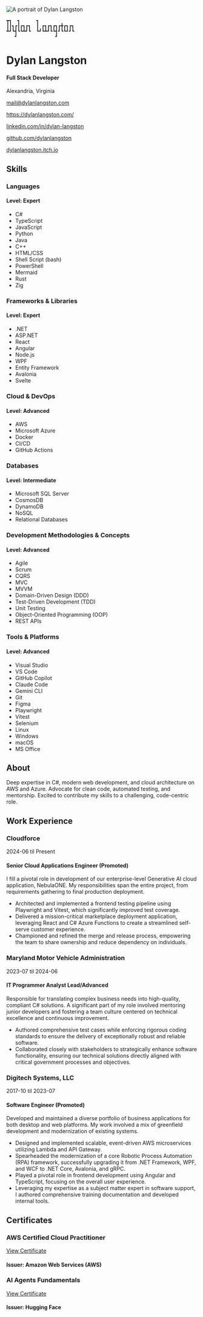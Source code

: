 ![A portrait of Dylan Langston](https://avatars.githubusercontent.com/u/16236219?v=4)

```figlet
┳┓  ┓      ┓             
┃┃┓┏┃┏┓┏┓  ┃ ┏┓┏┓┏┓┏╋┏┓┏┓
┻┛┗┫┗┗┻┛┗  ┗┛┗┻┛┗┗┫┛┗┗┛┛┗
   ┛              ┛      
```

# Dylan Langston

#### Full Stack Developer

Alexandria, Virginia

[mail\@dylanlangston.com](mailto:mail@dylanlangston.com)

[https\://dylanlangston.com/](https://dylanlangston.com/)

[linkedin.com/in/dylan-langston](https://www.linkedin.com/in/dylan-langston/)

[github.com/dylanlangston](https://github.com/dylanlangston)

[dylanlangston.itch.io](https://dylanlangston.itch.io/)

## Skills

### Languages

#### Level: Expert

* C#
* TypeScript
* JavaScript
* Python
* Java
* C++
* HTML/CSS
* Shell Script (bash)
* PowerShell
* Mermaid
* Rust
* Zig

### Frameworks & Libraries

#### Level: Expert

* .NET
* ASP.NET
* React
* Angular
* Node.js
* WPF
* Entity Framework
* Avalonia
* Svelte

### Cloud & DevOps

#### Level: Advanced

* AWS
* Microsoft Azure
* Docker
* CI/CD
* GitHub Actions

### Databases

#### Level: Intermediate

* Microsoft SQL Server
* CosmosDB
* DynamoDB
* NoSQL
* Relational Databases

### Development Methodologies & Concepts

#### Level: Advanced

* Agile
* Scrum
* CQRS
* MVC
* MVVM
* Domain-Driven Design (DDD)
* Test-Driven Development (TDD)
* Unit Testing
* Object-Oriented Programming (OOP)
* REST APIs

### Tools & Platforms

#### Level: Advanced

* Visual Studio
* VS Code
* GitHub Copilot
* Claude Code
* Gemini CLI
* Git
* Figma
* Playwright
* Vitest
* Selenium
* Linux
* Windows
* macOS
* MS Office

## About

Deep expertise in C#, modern web development, and cloud architecture on AWS and Azure. Advocate for clean code, automated testing, and mentorship. Excited to contribute my skills to a challenging, code-centric role.

## Work Experience

### Cloudforce

2024-06 til Present

#### Senior Cloud Applications Engineer (Promoted)

I fill a pivotal role in development of our enterprise-level Generative AI cloud application, NebulaONE. My responsibilities span the entire project, from requirements gathering to final production deployment.

* Architected and implemented a frontend testing pipeline using Playwright and Vitest, which significantly improved test coverage.
* Delivered a mission-critical marketplace deployment application, leveraging React and C# Azure Functions to create a streamlined self-serve customer experience.
* Championed and refined the merge and release process, empowering the team to share ownership and reduce dependency on individuals.

### Maryland Motor Vehicle Administration

2023-07 til 2024-06

#### IT Programmer Analyst Lead/Advanced

Responsible for translating complex business needs into high-quality, compliant C# solutions. A significant part of my role involved mentoring junior developers and fostering a team culture centered on technical excellence and continuous improvement.

* Authored comprehensive test cases while enforcing rigorous coding standards to ensure the delivery of exceptionally robust and reliable software.
* Collaborated closely with stakeholders to strategically enhance software functionality, ensuring our technical solutions directly aligned with critical government processes and objectives.

### Digitech Systems, LLC

2017-10 til 2023-07

#### Software Engineer (Promoted)

Developed and maintained a diverse portfolio of business applications for both desktop and web platforms. My work involved a mix of greenfield development and modernization of existing systems.

* Designed and implemented scalable, event-driven AWS microservices utilizing Lambda and API Gateway.
* Spearheaded the modernization of a core Robotic Process Automation (RPA) framework, successfully upgrading it from .NET Framework, WPF, and WCF to .NET Core, Avalonia, and gRPC.
* Played a pivotal role in frontend development using Angular and TypeScript, focusing on the overall user experience.
* Leveraging my expertise as a subject matter expert in software support, I authored comprehensive training documentation and developed internal tools.

## Certificates

### AWS Certified Cloud Practitioner

[View Certificate](https://www.credly.com/badges/7be86b7c-c5c0-4887-80ef-ebc2876a3ab0)

#### Issuer: Amazon Web Services (AWS)

### AI Agents Fundamentals

[View Certificate](https://cas-bridge.xethub.hf.co/xet-bridge-us/67a47037749ea2c4b9fafd4b/317758cbd696db56b38de460f76e0081f8310ec0c9d5078949204adb72a1da36?X-Amz-Algorithm=AWS4-HMAC-SHA256&X-Amz-Content-Sha256=UNSIGNED-PAYLOAD&X-Amz-Credential=cas%2F20250921%2Fus-east-1%2Fs3%2Faws4_request&X-Amz-Date=20250921T020006Z&X-Amz-Expires=3600&X-Amz-Signature=d0cca4a0e4f996f2b0fb9aacbd73a2d2ff75285b95afd9ca15892a9a26d3dd2d&X-Amz-SignedHeaders=host&X-Xet-Cas-Uid=public&response-content-disposition=inline%3B+filename*%3DUTF-8%27%272025-02-11.png%3B+filename%3D%222025-02-11.png%22%3B&response-content-type=image%2Fpng&x-id=GetObject&Expires=1758423606&Policy=eyJTdGF0ZW1lbnQiOlt7IkNvbmRpdGlvbiI6eyJEYXRlTGVzc1RoYW4iOnsiQVdTOkVwb2NoVGltZSI6MTc1ODQyMzYwNn19LCJSZXNvdXJjZSI6Imh0dHBzOi8vY2FzLWJyaWRnZS54ZXRodWIuaGYuY28veGV0LWJyaWRnZS11cy82N2E0NzAzNzc0OWVhMmM0YjlmYWZkNGIvMzE3NzU4Y2JkNjk2ZGI1NmIzOGRlNDYwZjc2ZTAwODFmODMxMGVjMGM5ZDUwNzg5NDkyMDRhZGI3MmExZGEzNioifV19&Signature=Ac0XDN2peMqFm78JZZBFA1yIdfOnlLR1TvSBs3BztwLupL6DZjeYBODr6pgFK9j89B-xSwMNVrLUZIrM3pbH2BV%7EhHE91StbYktD0ZxPRbj4wD5nHgsO2uEOE68JweOgvelcJH7NlLBGw%7EId33bz08TDXUur2EE00SEPan7RuzQFuar3b5woMORiZ-P1qn3rOvOAGArP84cgtsUCnb3HU65ZLxMTv0osPG8FktbRVqoygLxr0RicIaQ4eHU0g3M%7ErNHr3zQa-WM3OJgPrvV7boBi0sAnip4hiX3cZiCV3I9HwRiNkEcFEKo6lZIAigSmGd5uAqMhUMWKxF8euV64lA__&Key-Pair-Id=K2L8F4GPSG1IFC)

#### Issuer: Hugging Face
